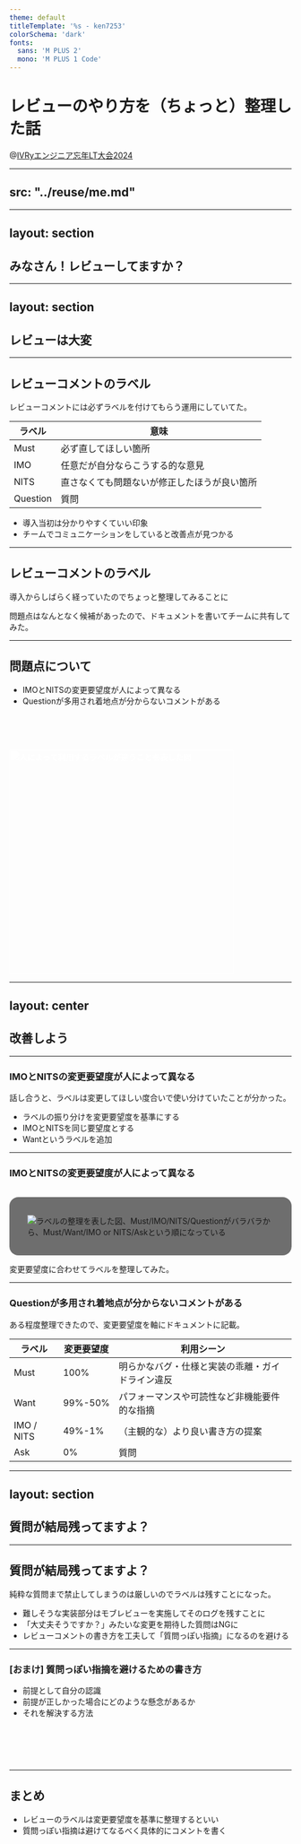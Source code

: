 ```yaml
---
theme: default
titleTemplate: '%s - ken7253'
colorSchema: 'dark'
fonts:
  sans: 'M PLUS 2'
  mono: 'M PLUS 1 Code'
---
```


# レビューのやり方を（ちょっと）整理した話
@[IVRyエンジニア忘年LT大会2024](https://connpass.com/event/333537/)

---
src: "../reuse/me.md"
---

---
layout: section
---

## みなさん！レビューしてますか？

---
layout: section
---

## レビューは大変

---

## レビューコメントのラベル

レビューコメントには必ずラベルを付けてもらう運用にしていてた。

| ラベル   | 意味                                         |
| -------- | -------------------------------------------- |
| Must     | 必ず直してほしい箇所                         |
| IMO      | 任意だが自分ならこうする的な意見             |
| NITS     | 直さなくても問題ないが修正したほうが良い箇所 |
| Question | 質問                                         |

- 導入当初は分かりやすくていい印象
- チームでコミュニケーションをしていると改善点が見つかる

---

## レビューコメントのラベル

導入からしばらく経っていたのでちょっと整理してみることに

問題点はなんとなく候補があったので、ドキュメントを書いてチームに共有してみた。

---

## 問題点について

- IMOとNITSの変更要望度が人によって異なる
- Questionが多用され着地点が分からないコメントがある

<img src="/image/review.png" width="400" style="margin: 64px 0 0 auto; mix-blend-mode: plus-lighter;" alt="人によって利用するラベルが違うことを表した図">

<!-- https://excalidraw.com/#json=3cnobLM0GllkyPjPMpGhp,vWhkxvfQSR1z7fckyMVVaA -->

---
layout: center
---

## 改善しよう

---

### IMOとNITSの変更要望度が人によって異なる

話し合うと、ラベルは変更してほしい度合いで使い分けていたことが分かった。

- ラベルの振り分けを変更要望度を基準にする
- IMOとNITSを同じ要望度とする
- Wantというラベルを追加

---

### IMOとNITSの変更要望度が人によって異なる

<img src="/image/label.png" style="background-color: rgb(51 51 51 / 70%);padding: 32px;margin-top: 16px;border-radius: 16px;" alt="ラベルの整理を表した図、Must/IMO/NITS/Questionがバラバラから、Must/Want/IMO or NITS/Askという順になっている">

<!-- https://excalidraw.com/#json=XxwxcWFp166lkW-pgMbuu,nLzak3elk7rny1Mxf_HFRQ -->

変更要望度に合わせてラベルを整理してみた。

---

### Questionが多用され着地点が分からないコメントがある

ある程度整理できたので、変更要望度を軸にドキュメントに記載。

| ラベル     | 変更要望度 | 利用シーン                                       |
| ---------- | ---------- | ------------------------------------------------ |
| Must       | 100%       | 明らかなバグ・仕様と実装の乖離・ガイドライン違反 |
| Want       | 99%-50%    | パフォーマンスや可読性など非機能要件的な指摘     |
| IMO / NITS | 49%-1%     | （主観的な）より良い書き方の提案                 |
| Ask        | 0%         | 質問                                             |

---
layout: section
---

## 質問が結局残ってますよ？

---

## 質問が結局残ってますよ？

純粋な質問まで禁止してしまうのは厳しいのでラベルは残すことになった。

- 難しそうな実装部分はモブレビューを実施してそのログを残すことに
- 「大丈夫そうですか？」みたいな変更を期待した質問はNGに
- レビューコメントの書き方を工夫して「質問っぽい指摘」になるのを避ける

---

### [おまけ] 質問っぽい指摘を避けるための書き方

- 前提として自分の認識
- 前提が正しかった場合にどのような懸念があるか
- それを解決する方法

<div style="background-color: var(--color-bg-code-block);border-radius: 8px;padding: 1rem;margin-top:32px;">
<p style="line-height:1;"></p>
</div>

---

## まとめ

- レビューのラベルは変更要望度を基準に整理するといい
- 質問っぽい指摘は避けてなるべく具体的にコメントを書く

